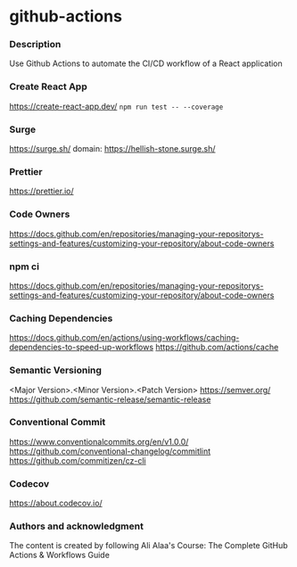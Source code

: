 # github-actions

### Description
Use Github Actions to automate the CI/CD workflow of a React application
### Create React App
https://create-react-app.dev/
`npm run test -- --coverage`
### Surge
https://surge.sh/
domain: https://hellish-stone.surge.sh/

### Prettier
https://prettier.io/

### Code Owners
https://docs.github.com/en/repositories/managing-your-repositorys-settings-and-features/customizing-your-repository/about-code-owners

### npm ci
https://docs.github.com/en/repositories/managing-your-repositorys-settings-and-features/customizing-your-repository/about-code-owners

### Caching Dependencies
https://docs.github.com/en/actions/using-workflows/caching-dependencies-to-speed-up-workflows
https://github.com/actions/cache

### Semantic Versioning
\<Major Version>.\<Minor Version>.\<Patch Version>
https://semver.org/
https://github.com/semantic-release/semantic-release

### Conventional Commit
https://www.conventionalcommits.org/en/v1.0.0/
https://github.com/conventional-changelog/commitlint
https://github.com/commitizen/cz-cli

### Codecov
https://about.codecov.io/

### Authors and acknowledgment
The content is created by following Ali Alaa's Course: The Complete GitHub Actions & Workflows Guide